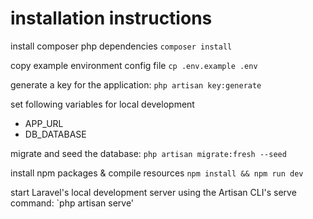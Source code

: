 # installation instructions

install composer php dependencies
`composer install`

copy example environment config file
`cp .env.example .env`

generate a key for the application:
`php artisan key:generate`

set following variables for local development  
- APP_URL 
- DB_DATABASE

migrate and seed the database:
`php artisan migrate:fresh --seed`

install npm packages & compile resources
`npm install && npm run dev`

start Laravel's local development server using the Artisan CLI's serve command:
`php artisan serve'